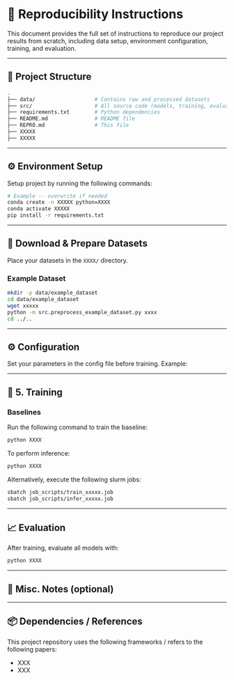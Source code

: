 # 🔁 Reproducibility Instructions

This document provides the full set of instructions to reproduce our project results from scratch, including data setup, environment configuration, training, and evaluation.

---

## 🧱 Project Structure

```bash
.
├── data/                   # Contains raw and processed datasets
├── src/                    # All source code (models, training, evaluation)
├── requirements.txt        # Python dependencies
├── README.md               # README file
├── REPRO.md                # This file
├── XXXXX
├── XXXXX
```

---

## ⚙️ Environment Setup


Setup project by running the following commands:



```bash
# Example -- overwrite if needed
conda create -n XXXXX python=XXXX
conda activate XXXXX
pip install -r requirements.txt
```

---

## 📂 Download & Prepare Datasets

Place your datasets in the `XXXX/` directory.

### Example Dataset
```bash
mkdir -p data/example_dataset
cd data/example_dataset
wget xxxxx
python -m src.preprocess_example_dataset.py xxxx
cd ../..
```

---

## ⚙️ Configuration

Set your parameters in the config file before training. Example:


---

## 🚀 5. Training

### Baselines

Run the following command to train the baseline:

```bash
python XXXX
```

To perform inference:

```bash
python XXXX
```

Alternatively, execute the following slurm jobs:

```bash
sbatch job_scripts/train_xxxxx.job
sbatch job_scripts/infer_xxxxx.job
```

---

## 📈 Evaluation

After training, evaluate all models with:

```bash
python XXXX
```

---


## 📎 Misc. Notes (optional)

---

## 📦 Dependencies / References

This project repository uses the following frameworks / refers to the following papers:

- XXX
- XXX


